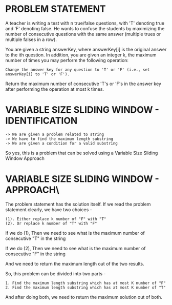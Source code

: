 # PROBLEM STATEMENT

A teacher is writing a test with n true/false questions, with 'T' denoting true and 'F' denoting false. He wants to confuse the students by maximizing the number of consecutive questions with the same answer (multiple trues or multiple falses in a row).

You are given a string answerKey, where answerKey[i] is the original answer to the ith question. In addition, you are given an integer k, the maximum number of times you may perform the following operation:

    Change the answer key for any question to 'T' or 'F' (i.e., set answerKey[i] to 'T' or 'F').

Return the maximum number of consecutive 'T's or 'F's in the answer key after performing the operation at most k times.

# VARIABLE SIZE SLIDING WINDOW - IDENTIFICATION

    -> We are given a problem related to string
    -> We have to find the maximum length substring
    -> We are given a condition for a valid substring

So yes, this is a problem that can be solved using a Variable Size Sliding Window Approach

# VARIABLE SIZE SLIDING WINDOW - APPROACH\

The problem statement has the solution itself. If we read the problem statement clearly, we have two choices -

    (1). Either replace k number of "F" with "T"
    (2). Or replace k number of "T" with "F"

If we do (1), Then we need to see what is the maximum number of consecutive "T" in the string

If we do (2), Then we need to see what is the maximum number of consecutive "F" in the string

And we need to return the maximum length out of the two results.

So, this problem can be divided into two parts -

    1. Find the maximum length substring which has at most K number of "F"
    2. Find the maximum length substring which has at most K number of "T"

And after doing both, we need to return the maximum solution out of both.

